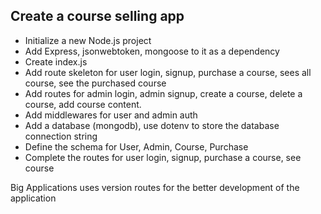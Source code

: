 ## Create a course selling app

-   Initialize a new Node.js project
-   Add Express, jsonwebtoken, mongoose to it as a dependency
-   Create index.js
-   Add route skeleton for user login, signup, purchase a course, sees all course, see the purchased course
-   Add routes for admin login, admin signup, create a course, delete a course, add course content.
-   Add middlewares for user and admin auth
-   Add a database (mongodb), use dotenv to store the database connection string
-   Define the schema for User, Admin, Course, Purchase
-   Complete the routes for user login, signup, purchase a course, see course

Big Applications uses version routes for the better development of the application